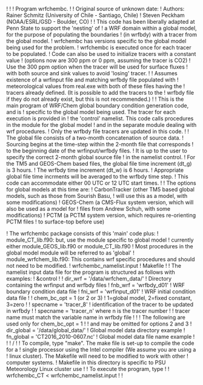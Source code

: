   !<DESCRIPTION>
  !
  ! Program wrfchembc.
  !
  !     Original source of unknown date:
  ! Authors:  Rainer Schmitz (University of Chile - Santiago, Chile)
  !           Steven Peckham (NOAA/ESRL/GSD - Boulder, CO)
  !
  ! This code has been liberally adapted at Penn State to support the 'nesting' of 
  ! a WRF domain within a global model, for the purpose of populating the boundaries
  ! (in wrfbdy) with a tracer from the global model.
  ! wrfchembc has versions specific to the global model being used for the problem.
  ! wrfchembc is executed once for each tracer to be populated.
  ! Code can also be used to initialize tracers with a constant value
  !       (options now are 300 ppm or 0 ppm, assuming the tracer is CO2)
  !       Use the 300 ppm option when the tracer will be used for surface fluxes
  !       with both source and sink values to avoid 'losing' tracer.
  !
  ! Assumes existence of a wrfinput file and matching wrfbdy file populated with
  !   meteorological values from real.exe with both of these files having the
  !   tracers already defined. (It is possible to add the tracers to the
  !   wrfbdy file if they do not already exist, but this is not recommended.) 
  !
  ! This is the main program of WRF/Chem global boundary condition generation code, and is
  ! specific to the global model being used.  The tracer for each execution is provided in 
  ! the 'control' namelist.  This code calls procedures in the module for the global model
  ! and in the separate module dealing with wrf procedures. 
  ! Only the wrfbdy file tracers are updated in this code. 
  !
  ! The global file consists of a two-month concatenation of source data.
  ! Sourcing begins at the time-step within the 2-month file that corresponds
  ! to the beginning date of the wrfinput/wrfbdy files.
  ! It is up to the user to specify the correct 2-month global source file
  ! in the namelist control.
  ! For the TM5 and GEOS-Chem based files, the global file time increment (dt_g) is 3 hours.
  ! The wrfbdy time increment (dt_w) is 6 hours.
  ! Appropriate global file time incrments will be averaged to the wrfbdy time step.
  ! This code can accommodate either 00 UTC or 12 UTC start times.
  !
  !  The options for global models at this time are:
  !        CarbonTracker   (other TM5 based global models, such as those from Sourish Basu,
  !                          will use this as a model, with some modifications)
  !        GEOS-Chem       (a CMS-Flux system version, which will also be used as a model for
  !                           files from Andrew Schuh, with some modifications)
  !        PCTM            (a PCTM system version, which requires re-orienting PCTM files
  !                           to surface-top before use) 
 

  ! The wrfchembc package consists of this 'main' code plus:
  !  module_CT_lib.f90:       but, use the module specific to global model
  !                           currently either module_GEOS_lib.f90 or module_CT_lib.f90 
  !                           Most procedures in the global model module will be referred to as 'global'
  !  module_wrfchem_lib.f90:  This contains wrf specific procedures and should not need to be modified.
  !  wrfchembc_namelist.input
  !  Makefile
  !
  ! The namelist input data file for the program is structured as follows with examples:
  ! &control
  ! 
  ! dir_wrf = '/data/wrfchem_data/'                   ! Directory containing the wrfinput and wrfbdy files
  ! fnb_wrf  = 'wrfbdy_d01'                           ! WRF boundary condition data file
  ! fni_wrf  = 'wrfinput_d01'                         ! WRF initial condition data file
  !
  ! chem_bc_opt = 1 (or 2 or 3)                       ! 1=global model, 2=fixed constant, 3=zero
  !
  ! specname = 'tracer_8'                             ! identification of the tracer to be updated in wrfbdy
  !                                                   ! specname = 'tracer_n' where n is the tracer number
  !                                                   ! tracer name must match the variable name in wrfbdy file
  !
  !                                                   ! The following are used only for chem_bc_opt = 1
  !                                                   ! and may be omitted for options 2 and 3
  ! dir_global = '/data/global_data/'                 ! Global model data directory example
  ! fn_global  = 'CT2016_2010-0607.nc'                ! Global model data file name example
  ! 
  ! 
  ! /
  !
  ! To compile, type "make". The make file is set-up to compile the code for a 
  ! single processor using the Intel compiler (We assume you are using a 
  ! linux cluster).  The Makefile will need to be modified to work with other 
  ! computer systems.
  ! Makefile in this directory is specific to PSU Meteorology Linux cluster use
  !
  ! To execute the program, type 
  !
  !  wrfchembc_CT < wrfchembc_namelist.input
  !
  !</DESCRIPTION>

